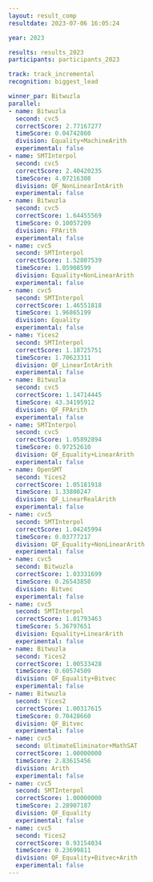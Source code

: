 ```yaml
---
layout: result_comp
resultdate: 2023-07-06 16:05:24

year: 2023

results: results_2023
participants: participants_2023

track: track_incremental
recognition: biggest_lead

winner_par: Bitwuzla
parallel:
- name: Bitwuzla
  second: cvc5
  correctScore: 2.77167277
  timeScore: 0.04742860
  division: Equality+MachineArith
  experimental: false
- name: SMTInterpol
  second: cvc5
  correctScore: 2.40420235
  timeScore: 4.07216308
  division: QF_NonLinearIntArith
  experimental: false
- name: Bitwuzla
  second: cvc5
  correctScore: 1.64455569
  timeScore: 0.10057209
  division: FPArith
  experimental: false
- name: cvc5
  second: SMTInterpol
  correctScore: 1.52807539
  timeScore: 1.05908599
  division: Equality+NonLinearArith
  experimental: false
- name: cvc5
  second: SMTInterpol
  correctScore: 1.46551818
  timeScore: 1.96865199
  division: Equality
  experimental: false
- name: Yices2
  second: SMTInterpol
  correctScore: 1.18725751
  timeScore: 1.70623311
  division: QF_LinearIntArith
  experimental: false
- name: Bitwuzla
  second: cvc5
  correctScore: 1.14714445
  timeScore: 43.34195912
  division: QF_FPArith
  experimental: false
- name: SMTInterpol
  second: cvc5
  correctScore: 1.05892894
  timeScore: 0.97252610
  division: QF_Equality+LinearArith
  experimental: false
- name: OpenSMT
  second: Yices2
  correctScore: 1.05181918
  timeScore: 1.33800247
  division: QF_LinearRealArith
  experimental: false
- name: cvc5
  second: SMTInterpol
  correctScore: 1.04245994
  timeScore: 0.03777217
  division: QF_Equality+NonLinearArith
  experimental: false
- name: cvc5
  second: Bitwuzla
  correctScore: 1.03331699
  timeScore: 0.26543850
  division: Bitvec
  experimental: false
- name: cvc5
  second: SMTInterpol
  correctScore: 1.01793463
  timeScore: 5.36797651
  division: Equality+LinearArith
  experimental: false
- name: Bitwuzla
  second: Yices2
  correctScore: 1.00533428
  timeScore: 0.60574509
  division: QF_Equality+Bitvec
  experimental: false
- name: Bitwuzla
  second: Yices2
  correctScore: 1.00317615
  timeScore: 0.70428660
  division: QF_Bitvec
  experimental: false
- name: cvc5
  second: UltimateEliminator+MathSAT
  correctScore: 1.00000000
  timeScore: 2.83615456
  division: Arith
  experimental: false
- name: cvc5
  second: SMTInterpol
  correctScore: 1.00000000
  timeScore: 2.28907187
  division: QF_Equality
  experimental: false
- name: cvc5
  second: Yices2
  correctScore: 0.93154034
  timeScore: 0.23699811
  division: QF_Equality+Bitvec+Arith
  experimental: false
---
```

